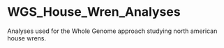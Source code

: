 # WGS_House_Wren_Analyses
Analyses used for the Whole Genome approach studying north american house wrens.
